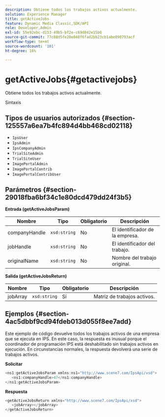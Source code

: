 ```yaml
---
description: Obtiene todos los trabajos activos actualmente.
solution: Experience Manager
title: getActiveJobs
feature: Dynamic Media Classic,SDK/API
role: Developer,Admin
exl-id: 55e92ebc-d153-49b5-bf2e-c69d042e15b6
source-git-commit: 77c88d5fe20e048f6fad2bb23cb1abe090793acf
workflow-type: tm+mt
source-wordcount: '101'
ht-degree: 16%

---
```


# getActiveJobs{#getactivejobs}

Obtiene todos los trabajos activos actualmente.

Sintaxis

## Tipos de usuarios autorizados {#section-125557a6ea7b4fc894d4bb468cd02118}

* `IpsUser`
* `IpsAdmin`
* `IpsCompanyAdmin`
* `TrialSiteAdmin`
* `TrialSiteUser`
* `ImagePortalAdmin`
* `ImagePortalContrib`
* `ImagePortalContribUser`

## Parámetros {#section-29018fba6bf34c1e80dcd479dd24f3b5}

**Entrada (getActiveJobsParam)**

| Nombre | Tipo | Obligatorio | Descripción |
|---|---|---|---|
| companyHandle | `xsd:string` | No | El identificador de la empresa. |
| jobHandle | `xsd:string` | No | El identificador del trabajo. |
| originalName | `xsd:string` | No | Nombre del trabajo original. |

**Salida (getActiveJobsReturn)**

| Nombre | Tipo | Obligatorio | Descripción |
|---|---|---|---|
| jobArray | `xsd:string` | Sí | Matriz de trabajos activos. |

## Ejemplos {#section-4ac5dbbf9cd94fdeb013d055f8ee7add}

Este ejemplo de código devuelve todos los trabajos activos de una empresa que se ejecuta en IPS. En este caso, la respuesta es inusual porque el coordinador de programación IPS está deshabilitado sin trabajos activos en ejecución. En circunstancias normales, la respuesta devolverá una serie de trabajos activos.

**Solicitar**

```java
<ns1:getActiveJobsParam xmlns:ns1="http://www.scene7.com/IpsApi/xsd">
   <ns1:companyHandle>47</ns1:companyHandle>
</ns1:getActiveJobsParam>
```

**Respuesta**

```java
<getActiveJobsReturn xmlns="http://www.scene7.com/IpsApi/xsd">
   <jobArray></jobArray>
</getActiveJobsReturn>
```
